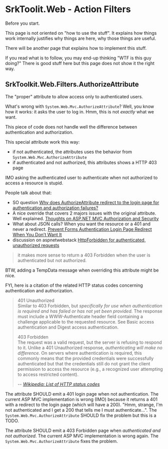 SrkToolit.Web - Action Filters
==============================

Before you start.

This page is not oriented on "how to use the stuff". It explains how things work internally justifies why things are here, why those things are useful.

There will be another page that explains how to implement this stuff.

If you read what is to follow, you may end-up thinking "WTF is this guy doing?" There is good stuff here but this page does not show it the right way.

SrkToolkit.Web.Filters.AuthorizeAttribute
---------------------

The "proper" attribute to allow access only to authenticated users.

What's wrong with `System.Web.Mvc.AuthorizeAttribute`? Well, you know how it works: it asks the user to log in. Hmm, this is not *exactly* what we want.

This piece of code does not handle well the difference between authentication and authorization.

This special attribute work this way:

- if not authenticated, the attributes uses the behavior from `System.Web.Mvc.AuthorizeAttribute`
- if authenticated and not authorized, this attributes shows a HTTP 403 page

IMO asking the authenticated user to authenticate when not authorized to access a resource is stupid.

People talk about that:

- SO question [Why does AuthorizeAttribute redirect to the login page for authentication and authorization failures?
](http://stackoverflow.com/questions/238437/why-does-authorizeattribute-redirect-to-the-login-page-for-authentication-and-au)
- A nice override that covers 2 majors issues with the original attribute. Well explained. [Thoughts on ASP.NET MVC Authorization and Security](https://www.simple-talk.com/dotnet/asp.net/thoughts-on-asp.net-mvc-authorization-and-security-/)
- What about JSON calls? When you want the resource or a 401 and never a redirect. [Prevent Forms Authentication Login Page Redirect When You Don’t Want It](http://haacked.com/archive/2011/10/04/prevent-forms-authentication-login-page-redirect-when-you-donrsquot-want.aspx/)
- discussion on aspnetwebstack [HttpForbidden for authenticated, unauthorized requests](https://aspnetwebstack.codeplex.com/discussions/356872)

> it makes more sense to return a 403 Forbidden when the user is authenticated but not authorized.

BTW, adding a TempData message when overriding this attribute might be nice.

FYI, here is a citation of the related HTTP status codes concerning authentication and authorization.

> 401 Unauthorized<br />
    Similar to 403 Forbidden, but *specifically for use when authentication is required and has failed or has not yet been provided.* The response must include a WWW-Authenticate header field containing a challenge applicable to the requested resource. See Basic access authentication and Digest access authentication.
> 
> 403 Forbidden<br />
    The request was a valid request, but the server is refusing to respond to it. Unlike a 401 Unauthorized response, *authenticating will make no difference.* On servers where authentication is required, this commonly means that the provided credentials were successfully authenticated but that the credentials still do not grant the client permission to access the resource (e.g., a recognized user attempting to access restricted content).
> 
> -- <cite>[Wikipedia: List of HTTP status codes](https://en.wikipedia.org/wiki/Http_status_codes)</cite>

The attribute SHOULD emit a 401 login page when not authentication. The current ASP MVC implementation is wrong (IMO) because it returns a 401 with a redirect to the login page (which will have a 200). "Hmm, strange, I'm not authenticated and I get a 200 that tells me I must authenticate...". The `System.Web.Mvc.AuthorizeAttribute` SHOULD fix the problem but this is a TODO.

The attribute SHOULD emit a 403 Forbidden page when *authenticated and not authorized*. The current ASP MVC implementation is wrong again. The `System.Web.Mvc.AuthorizeAttribute` fixes the problem.
